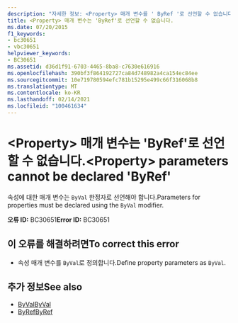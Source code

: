 ```yaml
---
description: "자세한 정보: <Property> 매개 변수를 ' ByRef '로 선언할 수 없습니다."
title: <Property> 매개 변수는 'ByRef'로 선언할 수 없습니다.
ms.date: 07/20/2015
f1_keywords:
- bc30651
- vbc30651
helpviewer_keywords:
- BC30651
ms.assetid: d36d1f91-6703-4465-8ba8-c7630e616916
ms.openlocfilehash: 390bf3f864192727ca84d748982a4ca154ec84ee
ms.sourcegitcommit: 10e719780594efc781b15295e499c66f316068b8
ms.translationtype: MT
ms.contentlocale: ko-KR
ms.lasthandoff: 02/14/2021
ms.locfileid: "100461634"
---
```

# <a name="property-parameters-cannot-be-declared-byref"></a><span data-ttu-id="3c0cd-103">\<Property> 매개 변수는 'ByRef'로 선언할 수 없습니다.</span><span class="sxs-lookup"><span data-stu-id="3c0cd-103">\<Property> parameters cannot be declared 'ByRef'</span></span>

<span data-ttu-id="3c0cd-104">속성에 대한 매개 변수는 `ByVal` 한정자로 선언해야 합니다.</span><span class="sxs-lookup"><span data-stu-id="3c0cd-104">Parameters for properties must be declared using the `ByVal` modifier.</span></span>  
  
 <span data-ttu-id="3c0cd-105">**오류 ID:** BC30651</span><span class="sxs-lookup"><span data-stu-id="3c0cd-105">**Error ID:** BC30651</span></span>  
  
## <a name="to-correct-this-error"></a><span data-ttu-id="3c0cd-106">이 오류를 해결하려면</span><span class="sxs-lookup"><span data-stu-id="3c0cd-106">To correct this error</span></span>  
  
- <span data-ttu-id="3c0cd-107">속성 매개 변수를 `ByVal`로 정의합니다.</span><span class="sxs-lookup"><span data-stu-id="3c0cd-107">Define property parameters as `ByVal`.</span></span>  
  
## <a name="see-also"></a><span data-ttu-id="3c0cd-108">추가 정보</span><span class="sxs-lookup"><span data-stu-id="3c0cd-108">See also</span></span>

- [<span data-ttu-id="3c0cd-109">ByVal</span><span class="sxs-lookup"><span data-stu-id="3c0cd-109">ByVal</span></span>](../language-reference/modifiers/byval.md)
- [<span data-ttu-id="3c0cd-110">ByRef</span><span class="sxs-lookup"><span data-stu-id="3c0cd-110">ByRef</span></span>](../language-reference/modifiers/byref.md)
